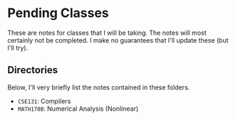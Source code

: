# Pending Classes
These are notes for classes that I will be taking. The notes will most certainly not be completed. I make no guarantees that I'll update these (but I'll try). 

## Directories
Below, I'll very briefly list the notes contained in these folders.
- `CSE131`: Compilers
- `MATH170B`: Numerical Analysis (Nonlinear)